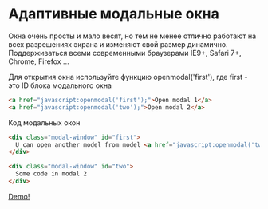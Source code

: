 # Адаптивные модальные окна

Окна очень просты и мало весят, но тем не менее отлично работают на всех разрешениях экрана и изменяют свой размер динамично.
Поддерживаться всеми современными браузерами IE9+, Safari 7+, Chrome, Firefox ...

Для открытия окна используйте функцию openmodal('first'), где first - это ID блока модального окна

```html
<a href="javascript:openmodal('first');">Open modal 1</a>
<a href="javascript:openmodal('two');">Open modal 2</a>
```

Код модальных окон

```html
<div class="modal-window" id="first">
  U can open another model from model <a href="javascript:openmodal('two');">Open modal 2</a>
</div>

<div class="modal-window" id="two">
  Some code in modal 2
</div>
```
[Demo!](https://htmlpreview.github.io/?https://github.com/Venegrad/Responsive-modal/blob/master/index.html)
